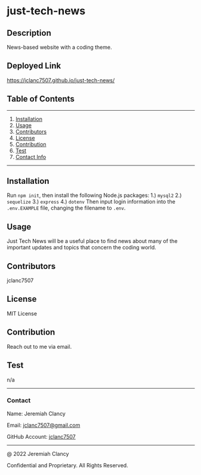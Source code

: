 # **just-tech-news**

  ## Description

  News-based website with a coding theme.

  ## Deployed Link
  https://jclanc7507.github.io/just-tech-news/

  ## Table of Contents
----------------
1. [Installation](#installation)
2. [Usage](#usage)
3. [Contributors](#contributors)
4. [License](#license)
5. [Contribution](#contribution)
6. [Test](#test)
7. [Contact Info](#contact)
----------------

## Installation 
Run `npm init`, then install the following Node.js packages:
1.) `mysql2`
2.) `sequelize`
3.) `express`
4.) `dotenv`
Then input login information into the `.env.EXAMPLE` file, changing the filename to `.env`.



## Usage
Just Tech News will be a useful place to find news about many of the important updates and topics that concern the coding world.





## Contributors
jclanc7507





## License
MIT License





## Contribution
Reach out to me via email.





## Test
n/a

---

### Contact
Name: Jeremiah Clancy

Email: jclanc7507@gmail.com

GitHub Account: [jclanc7507](https://www.github.com/jclanc7507)

---
@ 2022 Jeremiah Clancy

Confidential and Proprietary. All Rights Reserved.


